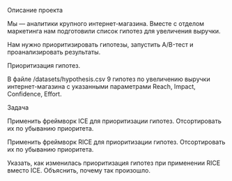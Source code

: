 Описание проекта

Мы — аналитики крупного интернет-магазина. Вместе с отделом маркетинга нам подготовили список гипотез для увеличения выручки.

Нам нужно приоритизировать гипотезы, запустить A/B-тест и проанализировать результаты.

Приоритизация гипотез.

В файле /datasets/hypothesis.csv 9 гипотез по увеличению выручки интернет-магазина с указанными параметрами Reach, Impact, Confidence, Effort.

Задача

Применить фреймворк ICE для приоритизации гипотез. Отсортировать их по убыванию приоритета.

Применить фреймворк RICE для приоритизации гипотез. Отсортировать их по убыванию приоритета.

Указать, как изменилась приоритизация гипотез при применении RICE вместо ICE. Объяснить, почему так произошло.
